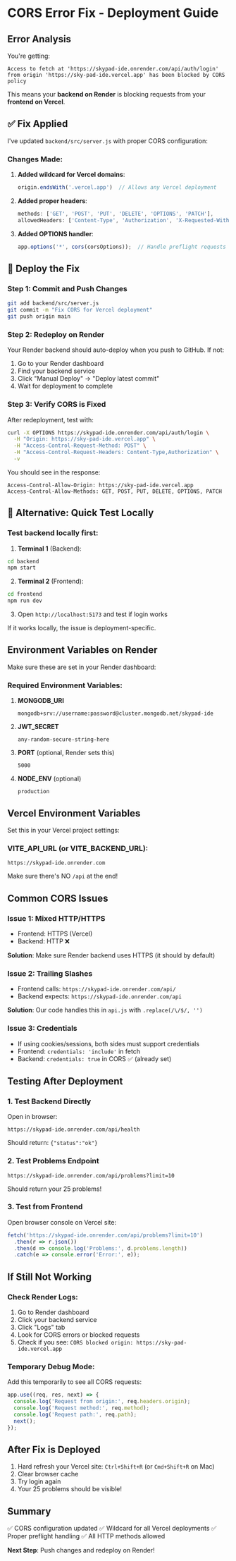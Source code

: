 # CORS Error Fix - Deployment Guide

## Error Analysis

You're getting:
```
Access to fetch at 'https://skypad-ide.onrender.com/api/auth/login' from origin 'https://sky-pad-ide.vercel.app' has been blocked by CORS policy
```

This means your **backend on Render** is blocking requests from your **frontend on Vercel**.

## ✅ Fix Applied

I've updated `backend/src/server.js` with proper CORS configuration:

### Changes Made:

1. **Added wildcard for Vercel domains**:
   ```javascript
   origin.endsWith('.vercel.app')  // Allows any Vercel deployment
   ```

2. **Added proper headers**:
   ```javascript
   methods: ['GET', 'POST', 'PUT', 'DELETE', 'OPTIONS', 'PATCH'],
   allowedHeaders: ['Content-Type', 'Authorization', 'X-Requested-With'],
   ```

3. **Added OPTIONS handler**:
   ```javascript
   app.options('*', cors(corsOptions));  // Handle preflight requests
   ```

## 🚀 Deploy the Fix

### Step 1: Commit and Push Changes

```bash
git add backend/src/server.js
git commit -m "Fix CORS for Vercel deployment"
git push origin main
```

### Step 2: Redeploy on Render

Your Render backend should auto-deploy when you push to GitHub. If not:

1. Go to your Render dashboard
2. Find your backend service
3. Click "Manual Deploy" → "Deploy latest commit"
4. Wait for deployment to complete

### Step 3: Verify CORS is Fixed

After redeployment, test with:

```bash
curl -X OPTIONS https://skypad-ide.onrender.com/api/auth/login \
  -H "Origin: https://sky-pad-ide.vercel.app" \
  -H "Access-Control-Request-Method: POST" \
  -H "Access-Control-Request-Headers: Content-Type,Authorization" \
  -v
```

You should see in the response:
```
Access-Control-Allow-Origin: https://sky-pad-ide.vercel.app
Access-Control-Allow-Methods: GET, POST, PUT, DELETE, OPTIONS, PATCH
```

## 🔧 Alternative: Quick Test Locally

### Test backend locally first:

1. **Terminal 1** (Backend):
```bash
cd backend
npm start
```

2. **Terminal 2** (Frontend):
```bash
cd frontend
npm run dev
```

3. Open `http://localhost:5173` and test if login works

If it works locally, the issue is deployment-specific.

## Environment Variables on Render

Make sure these are set in your Render dashboard:

### Required Environment Variables:

1. **MONGODB_URI**
   ```
   mongodb+srv://username:password@cluster.mongodb.net/skypad-ide
   ```

2. **JWT_SECRET**
   ```
   any-random-secure-string-here
   ```

3. **PORT** (optional, Render sets this)
   ```
   5000
   ```

4. **NODE_ENV** (optional)
   ```
   production
   ```

## Vercel Environment Variables

Set this in your Vercel project settings:

### VITE_API_URL (or VITE_BACKEND_URL):
```
https://skypad-ide.onrender.com
```

Make sure there's NO `/api` at the end!

## Common CORS Issues

### Issue 1: Mixed HTTP/HTTPS
- Frontend: HTTPS (Vercel)
- Backend: HTTP ❌

**Solution**: Make sure Render backend uses HTTPS (it should by default)

### Issue 2: Trailing Slashes
- Frontend calls: `https://skypad-ide.onrender.com/api/`
- Backend expects: `https://skypad-ide.onrender.com/api`

**Solution**: Our code handles this in `api.js` with `.replace(/\/$/, '')`

### Issue 3: Credentials
- If using cookies/sessions, both sides must support credentials
- Frontend: `credentials: 'include'` in fetch
- Backend: `credentials: true` in CORS ✅ (already set)

## Testing After Deployment

### 1. Test Backend Directly

Open in browser:
```
https://skypad-ide.onrender.com/api/health
```

Should return: `{"status":"ok"}`

### 2. Test Problems Endpoint

```
https://skypad-ide.onrender.com/api/problems?limit=10
```

Should return your 25 problems!

### 3. Test from Frontend

Open browser console on Vercel site:
```javascript
fetch('https://skypad-ide.onrender.com/api/problems?limit=10')
  .then(r => r.json())
  .then(d => console.log('Problems:', d.problems.length))
  .catch(e => console.error('Error:', e));
```

## If Still Not Working

### Check Render Logs:

1. Go to Render dashboard
2. Click your backend service
3. Click "Logs" tab
4. Look for CORS errors or blocked requests
5. Check if you see: `CORS blocked origin: https://sky-pad-ide.vercel.app`

### Temporary Debug Mode:

Add this temporarily to see all CORS requests:

```javascript
app.use((req, res, next) => {
  console.log('Request from origin:', req.headers.origin);
  console.log('Request method:', req.method);
  console.log('Request path:', req.path);
  next();
});
```

## After Fix is Deployed

1. Hard refresh your Vercel site: `Ctrl+Shift+R` (or `Cmd+Shift+R` on Mac)
2. Clear browser cache
3. Try login again
4. Your 25 problems should be visible!

## Summary

✅ CORS configuration updated
✅ Wildcard for all Vercel deployments
✅ Proper preflight handling
✅ All HTTP methods allowed

**Next Step**: Push changes and redeploy on Render!

